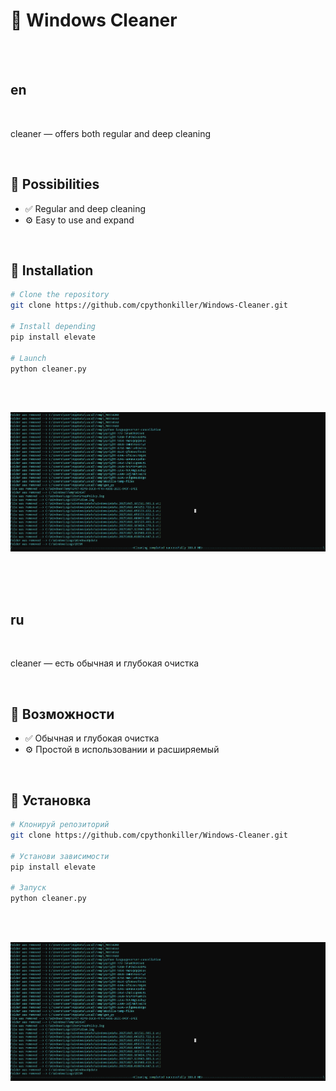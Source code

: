 # 🌟 Windows Cleaner

<br><br>

## en

<br>

cleaner — offers both regular and deep cleaning

<br>

## 🚀 Possibilities

- ✅ Regular and deep cleaning
- ⚙️ Easy to use and expand

<br>

## 🧰 Installation

```bash
# Clone the repository
git clone https://github.com/cpythonkiller/Windows-Cleaner.git

# Install depending
pip install elevate

# Launch
python cleaner.py
```

<br><br>

![cleaner](cleaner.png)


<br><br><br>


## ru

<br>

cleaner — есть обычная и глубокая очистка

<br>

## 🚀 Возможности

- ✅ Обычная и глубокая очистка
- ⚙️ Простой в использовании и расширяемый

<br>

## 🧰 Установка

```bash
# Клонируй репозиторий
git clone https://github.com/cpythonkiller/Windows-Cleaner.git

# Установи зависимости
pip install elevate

# Запуск
python cleaner.py
```

<br><br>

![cleaner](cleaner.png)
